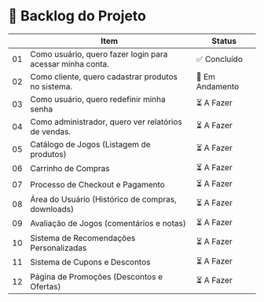 # 📌 Backlog do Projeto

|    | Item                                                                 | Status       |
|-----|----------------------------------------------------------------------|--------------|
| 01  | Como usuário, quero fazer login para acessar minha conta.           | ✅ Concluído |
| 02  | Como cliente, quero cadastrar produtos no sistema.                  | 🔧 Em Andamento |
| 03  | Como usuário, quero redefinir minha senha                | ⏳ A Fazer    |
| 04  | Como administrador, quero ver relatórios de vendas.                        | ⏳ A Fazer    |
| 05  | Catálogo de Jogos (Listagem de produtos)                            | ⏳ A Fazer    |
| 06  | Carrinho de Compras                                                  | ⏳ A Fazer    |
| 07  | Processo de Checkout e Pagamento                                    | ⏳ A Fazer    |
| 08  | Área do Usuário (Histórico de compras, downloads)                   | ⏳ A Fazer    |
| 09  | Avaliação de Jogos (comentários e notas)                            | ⏳ A Fazer    |
| 10  | Sistema de Recomendações Personalizadas                             | ⏳ A Fazer    |
| 11  | Sistema de Cupons e Descontos                                       | ⏳ A Fazer    |
| 12  | Página de Promoções (Descontos e Ofertas)                           | ⏳ A Fazer    |
